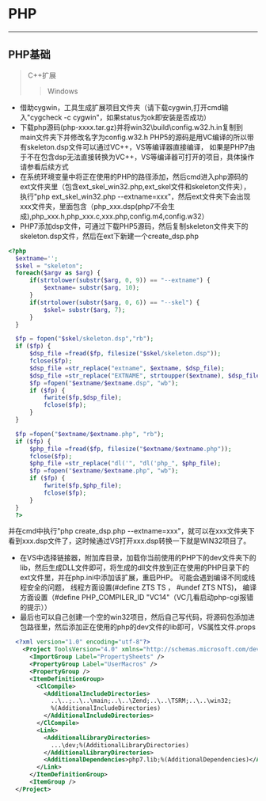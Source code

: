 # PHP
---
## PHP基础
>C++扩展
>>Windows 
  - 借助cygwin，工具生成扩展项目文件夹（请下载cygwin,打开cmd输入"cygcheck -c cygwin"，如果status为ok即安装是否成功）
  - 下载php源码(php-xxxx.tar.gz)并将win32\build\config.w32.h.in复制到main文件夹下并修改名字为config.w32.h
     PHP5的源码是用VC编译的所以带有skeleton.dsp文件可以通过VC++，VS等编译器直接编译，
     如果是PHP7由于不在包含dsp无法直接转换为VC++，VS等编译器可打开的项目，具体操作请参看后续方式
  - 在系统环境变量中将正在使用的PHP的路径添加，然后cmd进入php源码的ext文件夹里（包含ext_skel_win32.php,ext_skel文件和skeleton文件夹），
    执行"php ext_skel_win32.php --extname=xxx"，然后ext文件夹下会出现xxx文件夹，里面包含（php_xxx.dsp(php7不会生成),php_xxx.h,php_xxx.c,xxx.php,config.m4,config.w32）
  - PHP7添加dsp文件，可通过下载PHP5源码，然后复制skeleton文件夹下的skeleton.dsp文件，然后在ext下新建一个create_dsp.php
  ```PHP
  <?php
    $extname='';
    $skel = "skeleton";
    foreach($argv as $arg) {
        if(strtolower(substr($arg, 0, 9)) == "--extname") {
            $extname= substr($arg, 10);
        }
        if(strtolower(substr($arg, 0, 6)) == "--skel") {
            $skel= substr($arg, 7);
        }
    }

    $fp = fopen("$skel/skeleton.dsp","rb");
    if ($fp) {
        $dsp_file =fread($fp, filesize("$skel/skeleton.dsp"));
        fclose($fp);
        $dsp_file =str_replace("extname", $extname, $dsp_file);
        $dsp_file =str_replace("EXTNAME", strtoupper($extname), $dsp_file);
        $fp =fopen("$extname/$extname.dsp", "wb");
        if ($fp) {
            fwrite($fp,$dsp_file);
            fclose($fp);
        }
    }

    $fp =fopen("$extname/$extname.php", "rb");
    if ($fp) {
        $php_file =fread($fp, filesize("$extname/$extname.php"));
        fclose($fp);
        $php_file =str_replace("dl('", "dl('php_", $php_file);
        $fp =fopen("$extname/$extname.php", "wb");
        if ($fp) {
            fwrite($fp,$php_file);
            fclose($fp);
        }
    }
    ?>
  ```
  并在cmd中执行"php create_dsp.php --extname=xxx"，就可以在xxx文件夹下看到xxx.dsp文件了，这时候通过VS打开xxx.dsp转换一下就是WIN32项目了。
  - 在VS中选择链接器，附加库目录，加载你当前使用的PHP下的dev文件夹下的lib，然后生成DLL文件即可，将生成的dll文件放到正在使用的PHP目录下的ext文件里，并在php.ini中添加该扩展，重启PHP。
    可能会遇到编译不同或线程安全的问题，
    线程方面设置(#define ZTS TS ， #undef ZTS NTS)，
    编译方面设置（#define PHP_COMPILER_ID "VC14"（VC几看启动php-cgi报错的提示））
  - 最后也可以自己创建一个空的win32项目，然后自己写代码，将源码包添加进包路径里，然后添加正在使用的php的dev文件的lib即可，VS属性文件.props
  ```XML
    <?xml version="1.0" encoding="utf-8"?>
      <Project ToolsVersion="4.0" xmlns="http://schemas.microsoft.com/developer/msbuild/2003">
        <ImportGroup Label="PropertySheets" />
        <PropertyGroup Label="UserMacros" />
        <PropertyGroup />
        <ItemDefinitionGroup>
          <ClCompile>
            <AdditionalIncludeDirectories>
              ..\..;..\..\main;..\..\Zend;..\..\TSRM;..\..\win32;
              %(AdditionalIncludeDirectories)
            </AdditionalIncludeDirectories>
          </ClCompile>
          <Link>
            <AdditionalLibraryDirectories>
              ...\dev;%(AdditionalLibraryDirectories)
            </AdditionalLibraryDirectories>
            <AdditionalDependencies>php7.lib;%(AdditionalDependencies)</AdditionalDependencies>
          </Link>
        </ItemDefinitionGroup>
        <ItemGroup />
    </Project>
  ```
